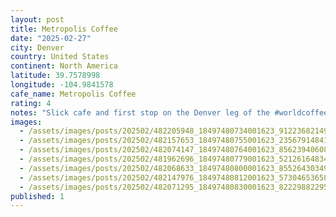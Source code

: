 ```yaml
---
layout: post
title: Metropolis Coffee
date: "2025-02-27"
city: Denver
country: United States
continent: North America
latitude: 39.7578998
longitude: -104.9841578
cafe_name: Metropolis Coffee
rating: 4
notes: "Slick cafe and first stop on the Denver leg of the #worldcoffeetour - @metropolis.coffeebar  on RINO"
images:
  - /assets/images/posts/202502/482205948_18497480734001623_9122368214983962291_n_18128286835410993.jpg
  - /assets/images/posts/202502/482157653_18497480755001623_2356791484104900385_n_18057524573039542.jpg
  - /assets/images/posts/202502/482074147_18497480764001623_8562394060871116409_n_18057264239317181.jpg
  - /assets/images/posts/202502/481962696_18497480779001623_521261648348074405_n_17868348666322080.jpg
  - /assets/images/posts/202502/482068633_18497480800001623_8552643034988415153_n_18360420610122836.jpg
  - /assets/images/posts/202502/482147976_18497480812001623_5730465365859691926_n_17927112105013078.jpg
  - /assets/images/posts/202502/482071295_18497480830001623_822298822955305129_n_17959116728878785.jpg
published: 1
---
```

